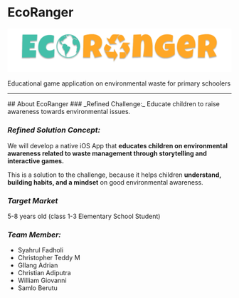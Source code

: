 # EcoRanger

![alt text](https://github.com/dholigum/EcoRanger/blob/main/EcoRangerLogo.png?raw=true)

Educational game application on environmental waste for primary schoolers

<hr />
## About EcoRanger
### _Refined Challenge:_
Educate children to raise awareness towards environmental issues.

### _Refined Solution Concept:_ 
We will develop a native iOS App that **educates children on environmental awareness related to waste management through storytelling and interactive games.**

This is a solution to the challenge, because it helps children **understand, building habits, and a mindset** on good environmental awareness.

### _Target Market_
5-8 years old (class 1-3 Elementary School Student)

### _Team Member:_
* Syahrul Fadholi
* Christopher Teddy M
* GIlang Adrian
* Christian Adiputra
* William Giovanni
* Samlo Berutu
